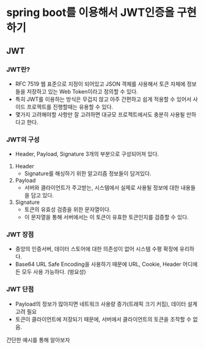 # spring boot를 이용해서 JWT인증을 구현하기

## JWT

### JWT란?

- RFC 7519 웹 표준으로 지정이 되어있고 JSON 객체를 사용해서 토큰 자체에 정보들을 저장하고 있는 Web Token이라고 정의할 수 있다.
- 특히 JWT를 이용하는 방식은 무겁지 않고 아주 간편하고 쉽게 적용할 수 있어서 사이드 프로젝트를 진행할때는 유용할 수 있다.
- 몇가지 고려해야할 사항만 잘 고려하면 대규모 프로젝트에서도 충분히 사용될 만하다고 한다.

### JWT의 구성

- Header, Payload, Signature 3개의 부분으로 구성되어져 있다.

1.  Header
    - Signature를 해싱하기 위한 알고리즘 정보들이 담겨있다.
2.  Payload
    - 서버와 클라이언트가 주고받는, 시스템에서 실제로 사용될 정보에 대한 내용들을 담고 있다.
3.  Signature
    - 토큰의 유효성 검증을 위한 문자열이다.
    - 이 문자열을 통해 서버에서는 이 토큰이 유효한 토큰인지를 검증할 수 있다.

### JWT 장점

- 중앙의 인증서버, 데이터 스토어에 대한 의존성이 없어 시스템 수평 확장에 유리하다.
- Base64 URL Safe Encoding을 사용하기 때문에 URL, Cookie, Header 어디에든 모두 사용 가능하다. (벙요성)

### JWT 단점

- Payload의 정보가 많아지면 네트워크 사용량 증가(트래픽 크기 커짐), 데이터 설계 고려 필요
- 토큰이 클라이언트에 저장되기 때문에, 서버에서 클라이언트의 토큰을 조작할 수 없음.

간단한 예시를 통해 알아보자